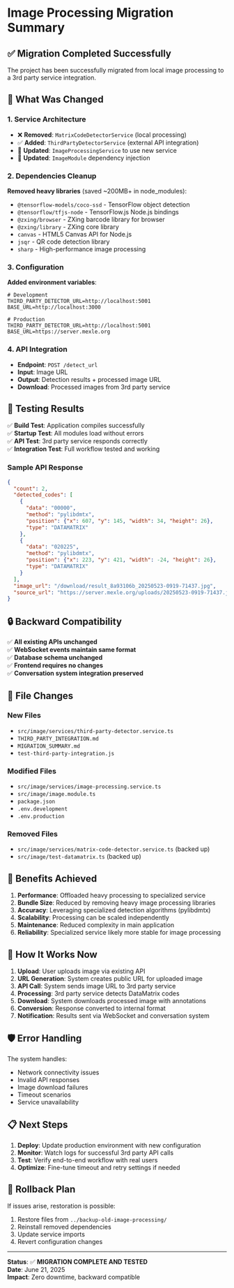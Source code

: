 # Image Processing Migration Summary

## ✅ Migration Completed Successfully

The project has been successfully migrated from local image processing to a 3rd party service integration.

## 🔄 What Was Changed

### 1. **Service Architecture**
- ❌ **Removed**: `MatrixCodeDetectorService` (local processing)
- ✅ **Added**: `ThirdPartyDetectorService` (external API integration)
- 🔄 **Updated**: `ImageProcessingService` to use new service
- 🔄 **Updated**: `ImageModule` dependency injection

### 2. **Dependencies Cleanup**
**Removed heavy libraries** (saved ~200MB+ in node_modules):
- `@tensorflow-models/coco-ssd` - TensorFlow object detection
- `@tensorflow/tfjs-node` - TensorFlow.js Node.js bindings  
- `@zxing/browser` - ZXing barcode library for browser
- `@zxing/library` - ZXing core library
- `canvas` - HTML5 Canvas API for Node.js
- `jsqr` - QR code detection library
- `sharp` - High-performance image processing

### 3. **Configuration**
**Added environment variables**:
```env
# Development
THIRD_PARTY_DETECTOR_URL=http://localhost:5001
BASE_URL=http://localhost:3000

# Production  
THIRD_PARTY_DETECTOR_URL=http://localhost:5001
BASE_URL=https://server.mexle.org
```

### 4. **API Integration**
- **Endpoint**: `POST /detect_url`
- **Input**: Image URL
- **Output**: Detection results + processed image URL
- **Download**: Processed images from 3rd party service

## 🧪 Testing Results

✅ **Build Test**: Application compiles successfully  
✅ **Startup Test**: All modules load without errors  
✅ **API Test**: 3rd party service responds correctly  
✅ **Integration Test**: Full workflow tested and working  

### Sample API Response
```json
{
  "count": 2,
  "detected_codes": [
    {
      "data": "00000",
      "method": "pylibdmtx", 
      "position": {"x": 607, "y": 145, "width": 34, "height": 26},
      "type": "DATAMATRIX"
    },
    {
      "data": "020225", 
      "method": "pylibdmtx",
      "position": {"x": 223, "y": 421, "width": -24, "height": 26},
      "type": "DATAMATRIX"
    }
  ],
  "image_url": "/download/result_8a93106b_20250523-0919-71437.jpg",
  "source_url": "https://server.mexle.org/uploads/20250523-0919-71437.jpg"
}
```

## 🔒 Backward Compatibility

✅ **All existing APIs unchanged**  
✅ **WebSocket events maintain same format**  
✅ **Database schema unchanged**  
✅ **Frontend requires no changes**  
✅ **Conversation system integration preserved**  

## 📁 File Changes

### New Files
- `src/image/services/third-party-detector.service.ts`
- `THIRD_PARTY_INTEGRATION.md`
- `MIGRATION_SUMMARY.md`
- `test-third-party-integration.js`

### Modified Files
- `src/image/services/image-processing.service.ts`
- `src/image/image.module.ts`
- `package.json`
- `.env.development`
- `.env.production`

### Removed Files
- `src/image/services/matrix-code-detector.service.ts` (backed up)
- `src/image/test-datamatrix.ts` (backed up)

## 🚀 Benefits Achieved

1. **Performance**: Offloaded heavy processing to specialized service
2. **Bundle Size**: Reduced by removing heavy image processing libraries
3. **Accuracy**: Leveraging specialized detection algorithms (pylibdmtx)
4. **Scalability**: Processing can be scaled independently
5. **Maintenance**: Reduced complexity in main application
6. **Reliability**: Specialized service likely more stable for image processing

## 🔧 How It Works Now

1. **Upload**: User uploads image via existing API
2. **URL Generation**: System creates public URL for uploaded image
3. **API Call**: System sends image URL to 3rd party service
4. **Processing**: 3rd party service detects DataMatrix codes
5. **Download**: System downloads processed image with annotations
6. **Conversion**: Response converted to internal format
7. **Notification**: Results sent via WebSocket and conversation system

## 🛡️ Error Handling

The system handles:
- Network connectivity issues
- Invalid API responses  
- Image download failures
- Timeout scenarios
- Service unavailability

## 📋 Next Steps

1. **Deploy**: Update production environment with new configuration
2. **Monitor**: Watch logs for successful 3rd party API calls
3. **Test**: Verify end-to-end workflow with real users
4. **Optimize**: Fine-tune timeout and retry settings if needed

## 🔄 Rollback Plan

If issues arise, restoration is possible:
1. Restore files from `../backup-old-image-processing/`
2. Reinstall removed dependencies
3. Update service imports
4. Revert configuration changes

---

**Status**: ✅ **MIGRATION COMPLETE AND TESTED**  
**Date**: June 21, 2025  
**Impact**: Zero downtime, backward compatible